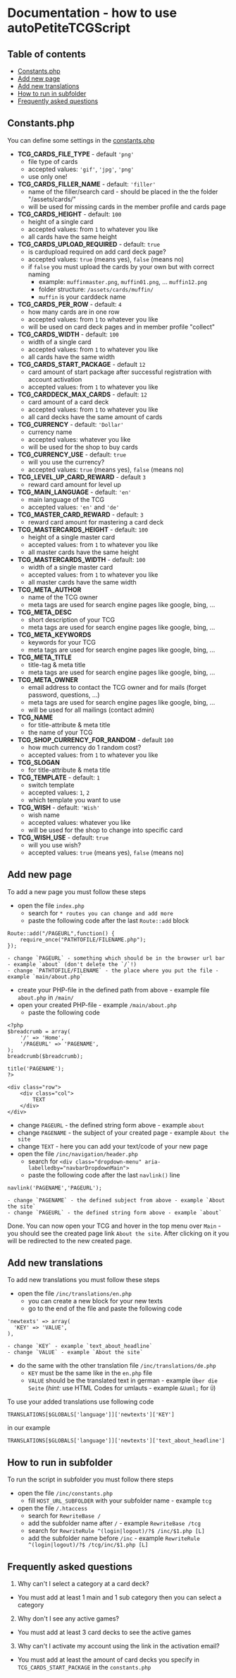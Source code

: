 # Documentation - how to use autoPetiteTCGScript

## Table of contents

* [Constants.php](#constantsphp)
* [Add new page](#add-new-page)
* [Add new translations](#add-new-translations)
* [How to run in subfolder](#how-to-run-in-subfolder)
* [Frequently asked questions](#frequently-asked-questions)


## Constants.php
You can define some settings in the [constants.php](https://github.com/Shirisu/autoPetiteTCGScript/blob/master/inc/constants.php)

- **TCG_CARDS_FILE_TYPE** - default `'png'`
  - file type of cards
  - accepted values: `'gif'`, `'jpg'`, `'png'`
  - use only one!
- **TCG_CARDS_FILLER_NAME** - default: `'filler'`
  - name of the filler/search card - should be placed in the the folder "/assets/cards/"
  - will be used for missing cards in the member profile and cards page
- **TCG_CARDS_HEIGHT** - default: `100`
  - height of a single card
  - accepted values: from `1` to whatever you like
  - all cards have the same height
- **TCG_CARDS_UPLOAD_REQUIRED** - default: `true`
  - is cardupload required on add card deck page?
  - accepted values: `true` (means yes), `false` (means no)
  - if `false` you must upload the cards by your own but with correct naming
    - example: `muffinmaster.png`, `muffin01.png`, ... `muffin12.png`
    - folder structure: `/assets/cards/muffin/`
    - `muffin` is your carddeck name
- **TCG_CARDS_PER_ROW** - default: `4`
  - how many cards are in one row
  - accepted values: from `1` to whatever you like
  - will be used on card deck pages and in member profile "collect"
- **TCG_CARDS_WIDTH** - default: `100`
  - width of a single card
  - accepted values: from `1` to whatever you like
  - all cards have the same width
- **TCG_CARDS_START_PACKAGE** - default `12`
  - card amount of start package after successful registration with account activation
  - accepted values: from `1` to whatever you like
- **TCG_CARDDECK_MAX_CARDS** - default: `12`
  - card amount of a card deck
  - accepted values: from `1` to whatever you like
  - all card decks have the same amount of cards
- **TCG_CURRENCY** - default: `'Dollar'`
  - currency name
  - accepted values: whatever you like
  - will be used for the shop to buy cards
- **TCG_CURRENCY_USE** - default: `true`
  - will you use the currency?
  - accepted values: `true` (means yes), `false` (means no)
- **TCG_LEVEL_UP_CARD_REWARD** - default `3`
  - reward card amount for level up
- **TCG_MAIN_LANGUAGE** - default: `'en'`
  - main language of the TCG
  - accepted values: `'en'` and `'de'`
- **TCG_MASTER_CARD_REWARD** - default: `3`
  - reward card amount for mastering a card deck
- **TCG_MASTERCARDS_HEIGHT** - default: `100`
  - height of a single master card
  - accepted values: from `1` to whatever you like
  - all master cards have the same height
- **TCG_MASTERCARDS_WIDTH** - default: `100`
  - width of a single master card
  - accepted values: from `1` to whatever you like
  - all master cards have the same width
- **TCG_META_AUTHOR**
  - name of the TCG owner
  - meta tags are used for search engine pages like google, bing, ...
- **TCG_META_DESC**
  - short description of your TCG
  - meta tags are used for search engine pages like google, bing, ...
- **TCG_META_KEYWORDS**
  - keywords for your TCG
  - meta tags are used for search engine pages like google, bing, ...
- **TCG_META_TITLE**
  - title-tag & meta title
  - meta tags are used for search engine pages like google, bing, ...
- **TCG_META_OWNER**
  - email address to contact the TCG owner and for mails (forget password, questions, ...)
  - meta tags are used for search engine pages like google, bing, ...
  - will be used for all mailings (contact admin)
- **TCG_NAME**
  - for title-attribute & meta title
  - the name of your TCG
- **TCG_SHOP_CURRENCY_FOR_RANDOM** - default `100`
  - how much currency do 1 random cost?
  - accepted values: from `1` to whatever you like
- **TCG_SLOGAN**
  - for title-attribute & meta title
- **TCG_TEMPLATE** - default: `1`
  - switch template
  - accepted values: `1`, `2`
  - which template you want to use
- **TCG_WISH** - default: `'Wish'`
  - wish name
  - accepted values: whatever you like
  - will be used for the shop to change into specific card
- **TCG_WISH_USE** - default: `true`
  - will you use wish?
  - accepted values: `true` (means yes), `false` (means no)


## Add new page
To add a new page you must follow these steps
- open the file `index.php`
    - search for `* routes you can change and add more`
    - paste the following code after the last `Route::add` block
```
Route::add("/PAGEURL",function() {
    require_once("PATHTOFILE/FILENAME.php");
});
```
    - change `PAGEURL` - something which should be in the browser url bar - example `about` (don't delete the `/`!)
    - change `PATHTOFILE/FILENAME` - the place where you put the file - example `main/about.php`
- create your PHP-file in the defined path from above - example file `about.php` in `/main/`
- open your created PHP-file - example `/main/about.php`
    - paste the following code
```
<?php
$breadcrumb = array(
    '/' => 'Home',
    '/PAGEURL' => 'PAGENAME',
);
breadcrumb($breadcrumb);

title('PAGENAME');
?>

<div class="row">
    <div class="col">
        TEXT
    </div>
</div>
```
- change `PAGEURL` - the defined string form above - example `about`
- change `PAGENAME` - the subject of your created page - example `About the site`
- change `TEXT` - here you can add your text/code of your new page
- open the file `/inc/navigation/header.php`
    - search for `<div class="dropdown-menu" aria-labelledby="navbarDropdownMain">`
    - paste the following code after the last `navlink()` line
```
navlink('PAGENAME','PAGEURL');
```
    - change `PAGENAME` - the defined subject from above - example `About the site`
    - change `PAGEURL` - the defined string form above - example `about`

Done.
You can now open your TCG and hover in the top menu over `Main` - you should see the created page link `About the site`.
After clicking on it you will be redirected to the new created page.


## Add new translations
To add new translations you must follow these steps
- open the file `/inc/translations/en.php`
    - you can create a new block for your new texts
    - go to the end of the file and paste the following code
```
'newtexts' => array(
  'KEY' => 'VALUE',
),
```
    - change `KEY` - example `text_about_headline`
    - change `VALUE` - example `About the site`
- do the same with the other translation file `/inc/translations/de.php`
    - `KEY` must be the same like in the `en.php` file
    - `VALUE` should be the translated text in german - example `Über die Seite` (_hint:_ use HTML Codes for umlauts - example `&Uuml;` for `Ü`)

To use your added translations use following code
```
TRANSLATIONS[$GLOBALS['language']]['newtexts']['KEY']
```
in our example 
```
TRANSLATIONS[$GLOBALS['language']]['newtexts']['text_about_headline']
```

## How to run in subfolder
To run the script in subfolder you must follow there steps
- open the file `/inc/constants.php`
    - fill `HOST_URL_SUBFOLDER` with your subfolder name - example `tcg`
- open the file `/.htaccess`
    - search for `RewriteBase /`
    - add the subfolder name after `/` - example `RewriteBase /tcg`
    - search for `RewriteRule ^(login|logout)/?$ /inc/$1.php [L]`
    - add the subfolder name before `/inc` - example `RewriteRule ^(login|logout)/?$ /tcg/inc/$1.php [L]`


## Frequently asked questions
1) Why can't I select a category at a card deck?
- You must add at least 1 main and 1 sub category then you can select a category
2) Why don't I see any active games?
- You must add at least 3 card decks to see the active games
3) Why can't I activate my account using the link in the activation email?
- You must add at least the amount of card decks you specify in `TCG_CARDS_START_PACKAGE` in the `constants.php`